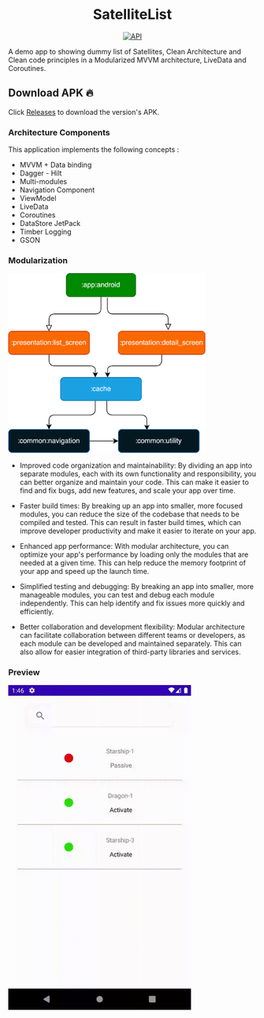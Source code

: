  <h1 align="center">SatelliteList</h1>

<p align="center">
  <a href="https://android-arsenal.com/api?level=21"><img alt="API" src="https://img.shields.io/badge/API-21%2B-brightgreen.svg?style=flat"/></a>
</p>
A demo app to showing dummy list of Satellites, Clean Architecture and Clean code principles in a Modularized MVVM architecture, LiveData and Coroutines.

## Download APK 🔥
Click [Releases](https://github.com/zekierciyas/SatelliteList/releases) to download the version's APK.

### Architecture Components
This application implements the following concepts :
- MVVM + Data binding
- Dagger - Hilt
- Multi-modules
- Navigation Component
- ViewModel
- LiveData
- Coroutines
- DataStore JetPack
- Timber Logging
- GSON

### Modularization

<p align="left">
<img src="/previews/modularization_chart.png" width="400"/>
</p>




- Improved code organization and maintainability: By dividing an app into separate modules, each with its own functionality and responsibility, you can better organize and maintain your code. This can make it easier to find and fix bugs, add new features, and scale your app over time.

- Faster build times: By breaking up an app into smaller, more focused modules, you can reduce the size of the codebase that needs to be compiled and tested. This can result in faster build times, which can improve developer productivity and make it easier to iterate on your app.

- Enhanced app performance: With modular architecture, you can optimize your app's performance by loading only the modules that are needed at a given time. This can help reduce the memory footprint of your app and speed up the launch time.

- Simplified testing and debugging: By breaking an app into smaller, more manageable modules, you can test and debug each module independently. This can help identify and fix issues more quickly and efficiently.

- Better collaboration and development flexibility: Modular architecture can facilitate collaboration between different teams or developers, as each module can be developed and maintained separately. This can also allow for easier integration of third-party libraries and services.


### Preview
<img src="/previews/preview.gif" align="center" height="660"/>
